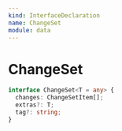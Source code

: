 ```yaml
---
kind: InterfaceDeclaration
name: ChangeSet
module: data
---
```


# ChangeSet

```ts
interface ChangeSet<T = any> {
  changes: ChangeSetItem[];
  extras?: T;
  tag?: string;
}
```

